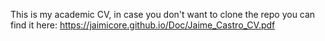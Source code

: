 This is my academic CV, in case you don't want to clone the repo you can find it here: https://jaimicore.github.io/Doc/Jaime_Castro_CV.pdf
